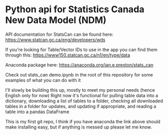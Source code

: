 # Python api for Statistics Canada New Data Model (NDM)

API documentation for StatsCan can be found here: https://www.statcan.gc.ca/eng/developers/wds

If you're looking for Table/Vector IDs to use in the app you can find them through this:
https://www150.statcan.gc.ca/n1/en/type/data

Anaconda package here: 
https://anaconda.org/ian.e.preston/stats_can

Check out stats_can demo.ipynb in the root of this repository for some examples of what you can do with it

I'll slowly be building this up, mostly to meet my personal needs (hence English only for now)
Right now it's functional for pulling table data into a dictionary, downloading a list of tables to a folder, checking all downloaded tables in a folder for updates, and updating if appropriate, and reading a table into a pandas DataFrame

This is my first git repo, I think if you have anaconda the link above should make installing easy, but if anything is messed up please let me know.

